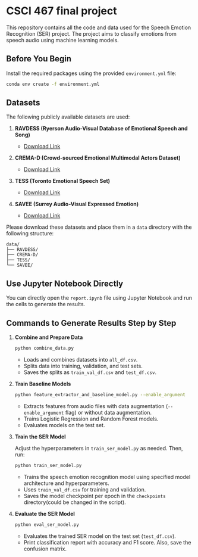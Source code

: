 # CSCI 467 final project

This repository contains all the code and data used for the Speech Emotion Recognition (SER) project. The project aims to classify emotions from speech audio using machine learning models.

## Before You Begin

Install the required packages using the provided `environment.yml` file:

```bash
conda env create -f environment.yml
```

## Datasets

The following publicly available datasets are used:

1. **RAVDESS (Ryerson Audio-Visual Database of Emotional Speech and Song)**
   - [Download Link](https://www.kaggle.com/datasets/uwrfkaggler/ravdess-emotional-speech-audio)

2. **CREMA-D (Crowd-sourced Emotional Multimodal Actors Dataset)**
   - [Download Link](https://www.kaggle.com/datasets/ejlok1/cremad)

3. **TESS (Toronto Emotional Speech Set)**
   - [Download Link](https://www.kaggle.com/datasets/ejlok1/toronto-emotional-speech-set-tess)

4. **SAVEE (Surrey Audio-Visual Expressed Emotion)**
   - [Download Link](https://www.kaggle.com/datasets/ejlok1/surrey-audiovisual-expressed-emotion-savee)

Please download these datasets and place them in a `data` directory with the following structure:

```
data/
├── RAVDESS/
├── CREMA-D/
├── TESS/
└── SAVEE/
```

## Use Jupyter Notebook Directly

You can directly open the `report.ipynb` file using Jupyter Notebook and run the cells to generate the results.

## Commands to Generate Results Step by Step

1. **Combine and Prepare Data**

   ```bash
   python combine_data.py
   ```

   - Loads and combines datasets into `all_df.csv`.
   - Splits data into training, validation, and test sets.
   - Saves the splits as `train_val_df.csv` and `test_df.csv`.

 

2. **Train Baseline Models**

   ```bash
   python feature_extractor_and_baseline_model.py --enable_argument
   ```

   - Extracts features from audio files with data augmentation (`--enable_argument` flag) or without data augmentation.
   - Trains Logistic Regression and Random Forest models.
   - Evaluates models on the test set.

3. **Train the SER Model**

    Adjust the hyperparameters in `train_ser_model.py` as needed. Then, run:

    ```bash
    python train_ser_model.py
    ```

    - Trains the speech emotion recognition model using specified model architecture and hyperparameters.
    - Uses `train_val_df.csv` for training and validation.
    - Saves the model checkpoint per epoch in the `checkpoints` directory(could be changed in the script).

4. **Evaluate the SER Model**

   ```bash
   python eval_ser_model.py
   ```

   - Evaluates the trained SER model on the test set (`test_df.csv`).
   - Print classification report with accuracy and F1 score. Also, save the confusion matrix.
